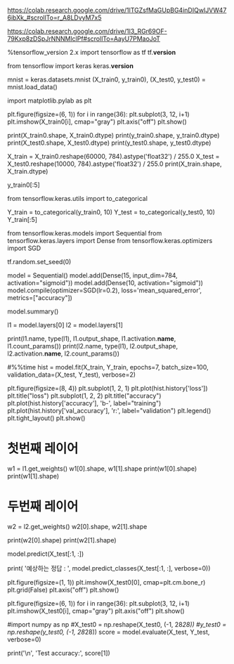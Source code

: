 https://colab.research.google.com/drive/1lTGZsfMaGUpBG4inDIQwIJVW476ibXk_#scrollTo=r_A8LDvyM7x5


https://colab.research.google.com/drive/1l3_RGr69OF-79Kxp8zDSpJrNNNMlclPf#scrollTo=AayU7PMaoJoT



%tensorflow_version 2.x
import tensorflow as tf
tf.__version__

from tensorflow import keras
keras.__version__


mnist = keras.datasets.mnist
(X_train0, y_train0), (X_test0, y_test0) = mnist.load_data()

import matplotlib.pylab as plt

plt.figure(figsize=(6, 1))
for i in range(36):
    plt.subplot(3, 12, i+1)
    plt.imshow(X_train0[i], cmap="gray")
    plt.axis("off")
plt.show()

print(X_train0.shape, X_train0.dtype)
print(y_train0.shape, y_train0.dtype)
print(X_test0.shape, X_test0.dtype)
print(y_test0.shape, y_test0.dtype)

X_train = X_train0.reshape(60000, 784).astype('float32') / 255.0
X_test = X_test0.reshape(10000, 784).astype('float32') / 255.0
print(X_train.shape, X_train.dtype)


y_train0[:5]

from tensorflow.keras.utils import to_categorical

Y_train = to_categorical(y_train0, 10)
Y_test = to_categorical(y_test0, 10)
Y_train[:5]

from tensorflow.keras.models import Sequential
from tensorflow.keras.layers import Dense
from tensorflow.keras.optimizers import SGD

tf.random.set_seed(0)

model = Sequential()
model.add(Dense(15, input_dim=784, activation="sigmoid"))
model.add(Dense(10, activation="sigmoid"))
model.compile(optimizer=SGD(lr=0.2), loss='mean_squared_error', metrics=["accuracy"])

model.summary()

l1 = model.layers[0]
l2 = model.layers[1]

print(l1.name, type(l1), l1.output_shape, l1.activation.__name__, l1.count_params())
print(l2.name, type(l1), l2.output_shape, l2.activation.__name__, l2.count_params())


#%%time
hist = model.fit(X_train, Y_train,
                 epochs=7, batch_size=100,
                 validation_data=(X_test, Y_test),
                 verbose=2)

plt.figure(figsize=(8, 4))
plt.subplot(1, 2, 1)
plt.plot(hist.history['loss'])
plt.title("loss")
plt.subplot(1, 2, 2)
plt.title("accuracy")
plt.plot(hist.history['accuracy'], 'b-', label="training")
plt.plot(hist.history['val_accuracy'], 'r:', label="validation")
plt.legend()
plt.tight_layout()
plt.show()


# 첫번째 레이어
w1 = l1.get_weights()
w1[0].shape, w1[1].shape
print(w1[0].shape)
print(w1[1].shape)


# 두번째 레이어
w2 = l2.get_weights()
w2[0].shape, w2[1].shape

print(w2[0].shape)
print(w2[1].shape)

model.predict(X_test[:1, :])

print( '예상하는 정답 : ', model.predict_classes(X_test[:1, :], verbose=0))

plt.figure(figsize=(1, 1))
plt.imshow(X_test0[0], cmap=plt.cm.bone_r)
plt.grid(False)
plt.axis("off")
plt.show()


plt.figure(figsize=(6, 1))
for i in range(36):
    plt.subplot(3, 12, i+1)
    plt.imshow(X_test0[i], cmap="gray")
    plt.axis("off")
plt.show()


#import numpy as np
#X_test0 = np.reshape(X_test0, (-1, 28*28))
#y_test0 = np.reshape(y_test0, (-1, 28*28))
score = model.evaluate(X_test, Y_test, verbose=0)

print('\n', 'Test accuracy:', score[1])
